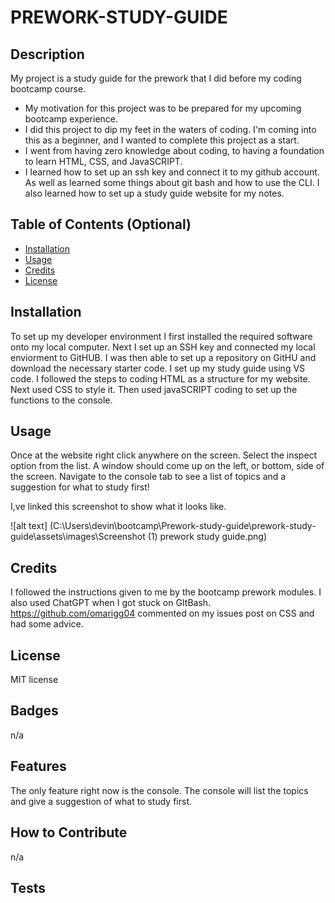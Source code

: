 # PREWORK-STUDY-GUIDE

## Description

My project is a study guide for the prework that I did before my coding bootcamp course. 

- My motivation for this project was to be prepared for my upcoming bootcamp experience. 
- I did this project to dip my feet in the waters of coding. I'm coming into this as a beginner, and I wanted to complete this project as a start. 
- I went from having zero knowledge about coding, to having a foundation to learn HTML, CSS, and JavaSCRIPT. 
- I learned how to set up an ssh key and connect it to my github account. As well as learned some things about git bash and how to use the CLI. I also learned how to set up a study guide website for my notes. 

## Table of Contents (Optional)

- [Installation](#installation)
- [Usage](#usage)
- [Credits](#credits)
- [License](#license)

## Installation

To set up my developer environment I first installed the required software onto my local computer. Next I set up an SSH key and connected my local enviorment to GitHUB. I was then able to set up a repository on GitHU and download the necessary starter code. I set up my study guide using VS code. I followed the steps to coding HTML as a structure for my website. Next used CSS to style it. Then used javaSCRIPT coding to set up the functions to the console. 

## Usage

Once at the website right click anywhere on the screen. Select the inspect option from the list. A window should come up on the left, or bottom, side of the screen. Navigate to the console tab to see a list of topics and a suggestion for what to study first! 

I,ve linked this screenshot to show what it looks like.

![alt text] (C:\Users\devin\bootcamp\Prework-study-guide\prework-study-guide\assets\images\Screenshot (1) prework study guide.png)

## Credits

I followed the instructions given to me by the bootcamp prework modules. I also used ChatGPT when I got stuck on GItBash. https://github.com/omarigg04 commented on my issues post on CSS and had some advice.  

## License
MIT license 

## Badges

n/a

## Features

The only feature right now is the console. The console will list the topics and give a suggestion of what to study first.

## How to Contribute

n/a
## Tests
